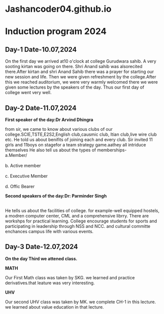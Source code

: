 <h1>Jashancoder04.github.io</h1>
<h1>Induction program 2024</h1
<p></p>
<h2>Day-1 Date-10.07,2024</h2>
<p>On the first day we arrived at10 o'clock at college Gurudwara sahib. A very  sooting kirtan was going on there. Shri Anand sahib was alsorecited there.After kirtan
and shri Anand Sahib there was a prayer for starting our new session and life. Then we were given refreshment by the college.After this we reached auditorium, we were 
very warmly welcomed there we were given some lectures by the speakers of the day. Thus our first day of college went very well.</p>
<h2>Day-2 Date-11.07,2024</h2>
<p> <b>First speaker of the day:Dr Arvind Dhingra</b></p>
<p>from sir, we came to know about various clubs of our college.SCIE,TSTE,E2S2,English club,causmic club, Itian club,live wire club etc. He told us 
about benifits of joining each and every club. Sir invited 11 girls and 11boys on stagefor a team strategy game.aathey all intriduce themselves
He also tell us about the types of memberships-
<br>a.Member/<br>
<br>b. Active member</br>
<br>c. Executive Member</br>
<br>d. Offic Bearer</br>
<p><b> Second speakers of the day:Dr: Parminder Singh </b></p>
<br> He tells us about the facilities of college. for example-well equipped hostels, a modren computer center, CML and a comprehensive librry. There
are workshps for practical learning. College encourage students for sports and participating in leadership through NSS and NCC. and cultural committe enchances campus life 
with various events.</br></p>
<h2>Day-3 Date-12.07,2024</h2>
<p><b>On the day Third we attened class.</b></p>
<p><b>MATH</b></p>
<p>Our First Math class was taken by SKG. we learned and practice derivatives.that leature was very interesting.</p>
<p><b> UHV</b></p>
<p> Our second UHV class was taken by MK. we complete CH-1 in this lecture. we learned about value education in that lecture.</p>
